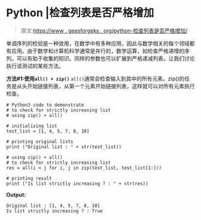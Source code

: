 # Python |检查列表是否严格增加

> 原文:[https://www . geesforgeks . org/python-检查列表是否严格增加/](https://www.geeksforgeeks.org/python-check-if-list-is-strictly-increasing/)

单调序列的检验是一种效用，在数学中有多种应用，因此与数学相关的每个领域都有应用。由于数学和计算机科学通常是并行的，数学运算，如检查严格递增的序列，可以有助于收集的知识。同样的参数也可以扩展到严格递减列表。让我们讨论执行该测试的某些方法。

**方法#1:使用`all() + zip()`**
`all()`通常会检查输入到其中的所有元素。zip()的任务是从头开始链接列表，从第一个元素开始链接列表，这样就可以对所有元素执行检查。

```
# Python3 code to demonstrate 
# to check for strictly increasing list
# using zip() + all()

# initializing list
test_list = [1, 4, 5, 7, 8, 10]

# printing original lists
print ("Original list : " + str(test_list))

# using zip() + all()
# to check for strictly increasing list
res = all(i < j for i, j in zip(test_list, test_list[1:]))

# printing result
print ("Is list strictly increasing ? : " + str(res))
```

**Output:**

```
Original list : [1, 4, 5, 7, 8, 10]
Is list strictly increasing ? : True

```